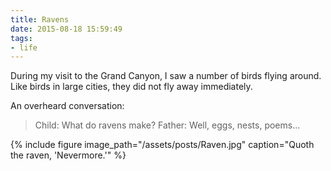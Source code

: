 ```yaml
---
title: Ravens
date: 2015-08-18 15:59:49
tags:
- life
---
```

During my visit to the Grand Canyon, I saw a number of birds flying around. Like birds in large cities, they did not fly away immediately.

An overheard conversation:
> Child: What do ravens make?
> Father: Well, eggs, nests, poems...

{% include figure image_path="/assets/posts/Raven.jpg" caption="Quoth the raven, 'Nevermore.'" %}
